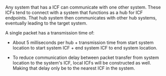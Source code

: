 
Any system that has a ICF can communicate with one other system. These ICFs tend to connect with a system that functions as a hub for ICF endpoints. That hub system then communicates with other hub systems, eventually leading to the target system.

A single packet has a transmission time of:

* About 5 milliseconds per hub + transmission time from start system location to start system ICF + end system ICF to end system location.

* To reduce communication delay between packet transfer from system location to the system's ICF, local ICFs will be constructed as well. Making that delay only be to the nearest ICF in the system.